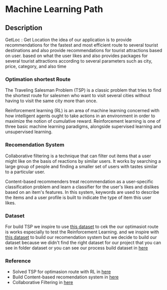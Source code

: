 # Machine Learning Path

## Description
GetLoc : Get Location
the idea of our application is to provide recommendations for the fastest and most efficient route to several tourist destinations and also provide recommendations for tourist attractions based on user. based on what the user likes and also provides packages for several tourist attractions according to several parameters such as city, price, category, and also time

### Optimation shortest Route
The Traveling Salesman Problem (TSP) is a classic problem that tries to find the shortest route for salesmen who want to visit several cities without having to visit the same city more than once.

Reinforcement learning (RL) is an area of machine learning concerned with how intelligent agents ought to take actions in an environment in order to maximize the notion of cumulative reward. Reinforcement learning is one of three basic machine learning paradigms, alongside supervised learning and unsupervised learning.

### Recomendation System
Collaborative filtering is a technique that can filter out items that a user might like on the basis of reactions by similar users. It works by searching a large group of people and finding a smaller set of users with tastes similar to a particular user.

Content-based recommenders treat recommendation as a user-specific classification problem and learn a classifier for the user's likes and dislikes based on an item's features. In this system, keywords are used to describe the items and a user profile is built to indicate the type of item this user likes.

### Dataset

For build TSP we inspire to use [this dataset](https://www.kaggle.com/c/traveling-santa-2018-prime-paths/data) to cek the our optimasiot route is works especially to test the Reinforcement Learning.
and we inspire with [this dataset](https://www.kaggle.com/azharianisah/infotempatwisata) to build our recomendation system
but we decide to build our dataset because we didn't find the right dataset for our project that you can see in folder dataset or you can see our process build dataset in [here](https://docs.google.com/spreadsheets/d/1lq6qeYAhBJBJbuyC9DpwKehQ6mWswMkd-NMfbDlkwnw/edit?usp=sharing)


### Reference
* Solved TSP for optimasion route with RL in [here](https://medium.com/unit8-machine-learning-publication/routing-traveling-salesmen-on-random-graphs-using-reinforcement-learning-in-pytorch-7378e4814980)
* Build Content-based recomendation system in [here](https://www.kdnuggets.com/2020/07/building-content-based-book-recommendation-engine.html)
* Collaborative Filtering in [here](https://gilberttanner.com/blog/building-a-book-recommendation-system-usingkeras)
